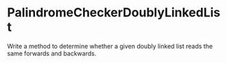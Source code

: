 # PalindromeCheckerDoublyLinkedList
Write a method to determine whether a given doubly linked list reads the same forwards and backwards.
